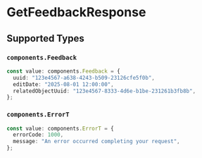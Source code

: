 # GetFeedbackResponse


## Supported Types

### `components.Feedback`

```typescript
const value: components.Feedback = {
  uuid: "123e4567-a638-4243-b509-23126cfe5f0b",
  editDate: "2025-08-01 12:00:00",
  relatedObjectUuid: "123e4567-8333-4d6e-b1be-231261b3fb8b",
};
```

### `components.ErrorT`

```typescript
const value: components.ErrorT = {
  errorCode: 1000,
  message: "An error occurred completing your request",
};
```


